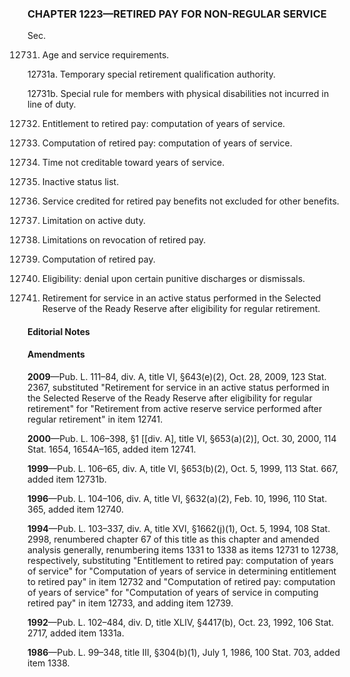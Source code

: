 ### **CHAPTER 1223—RETIRED PAY FOR NON-REGULAR SERVICE** ###

Sec.

12731. Age and service requirements.

12731a. Temporary special retirement qualification authority.

12731b. Special rule for members with physical disabilities not incurred in line of duty.

12732. Entitlement to retired pay: computation of years of service.

12733. Computation of retired pay: computation of years of service.

12734. Time not creditable toward years of service.

12735. Inactive status list.

12736. Service credited for retired pay benefits not excluded for other benefits.

12737. Limitation on active duty.

12738. Limitations on revocation of retired pay.

12739. Computation of retired pay.

12740. Eligibility: denial upon certain punitive discharges or dismissals.

12741. Retirement for service in an active status performed in the Selected Reserve of the Ready Reserve after eligibility for regular retirement.

#### **Editorial Notes** ####

#### Amendments ####

**2009**—Pub. L. 111–84, div. A, title VI, §643(e)(2), Oct. 28, 2009, 123 Stat. 2367, substituted "Retirement for service in an active status performed in the Selected Reserve of the Ready Reserve after eligibility for regular retirement" for "Retirement from active reserve service performed after regular retirement" in item 12741.

**2000**—Pub. L. 106–398, §1 [[div. A], title VI, §653(a)(2)], Oct. 30, 2000, 114 Stat. 1654, 1654A–165, added item 12741.

**1999**—Pub. L. 106–65, div. A, title VI, §653(b)(2), Oct. 5, 1999, 113 Stat. 667, added item 12731b.

**1996**—Pub. L. 104–106, div. A, title VI, §632(a)(2), Feb. 10, 1996, 110 Stat. 365, added item 12740.

**1994**—Pub. L. 103–337, div. A, title XVI, §1662(j)(1), Oct. 5, 1994, 108 Stat. 2998, renumbered chapter 67 of this title as this chapter and amended analysis generally, renumbering items 1331 to 1338 as items 12731 to 12738, respectively, substituting "Entitlement to retired pay: computation of years of service" for "Computation of years of service in determining entitlement to retired pay" in item 12732 and "Computation of retired pay: computation of years of service" for "Computation of years of service in computing retired pay" in item 12733, and adding item 12739.

**1992**—Pub. L. 102–484, div. D, title XLIV, §4417(b), Oct. 23, 1992, 106 Stat. 2717, added item 1331a.

**1986**—Pub. L. 99–348, title III, §304(b)(1), July 1, 1986, 100 Stat. 703, added item 1338.
